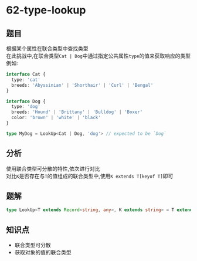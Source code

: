 # 62-type-lookup
## 题目
根据某个属性在联合类型中查找类型  
在此挑战中,在联合类型`Cat | Dog`中通过指定公共属性`type`的值来获取响应的类型  
例如:
```ts
interface Cat {
  type: 'cat'
  breeds: 'Abyssinian' | 'Shorthair' | 'Curl' | 'Bengal'
}

interface Dog {
  type: 'dog'
  breeds: 'Hound' | 'Brittany' | 'Bulldog' | 'Boxer'
  color: 'brown' | 'white' | 'black'
}

type MyDog = LookUp<Cat | Dog, 'dog'> // expected to be `Dog`
```
## 分析
使用联合类型可分散的特性,依次进行对比  
对比`K`是否存在与`T`的值组成的联合类型中,使用`K extends T[keyof T]`即可
## 题解
```ts
type LookUp<T extends Record<string, any>, K extends string> = T extends T ? K extends T[keyof T] ? T : never : never
```
## 知识点
- 联合类型可分散
- 获取对象的值的联合类型